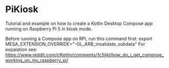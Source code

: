 # PiKiosk
Tutorial and example on how to create a Kotlin Desktop Compose app running on Raspberry Pi 5 in kiosk mode.

Before running a Compose app on RPi, run this command first:
export MESA_EXTENSION_OVERRIDE="-GL_ARB_invalidate_subdata"
For expalation see: https://www.reddit.com/r/Kotlin/comments/1c5jikl/how_do_i_get_compose_working_on_my_raspberry_pi/
